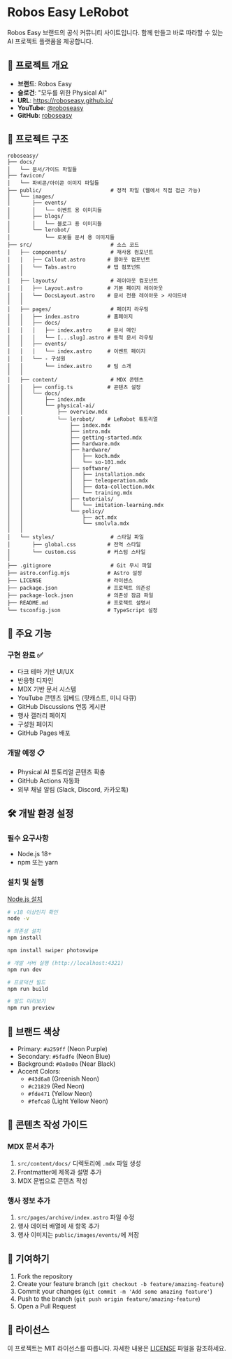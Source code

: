 # Robos Easy LeRobot

Robos Easy 브랜드의 공식 커뮤니티 사이트입니다. 함께 만들고 바로 따라할 수 있는 AI 프로젝트 플랫폼을 제공합니다.

## 🚀 프로젝트 개요

- **브랜드**: Robos Easy
- **슬로건**: "모두를 위한 Physical AI"
- **URL**: https://roboseasy.github.io/
- **YouTube**: [@roboseasy](https://youtube.com/@roboseasy)
- **GitHub**: [roboseasy]()

## 📁 프로젝트 구조

```
roboseasy/
├── docs/                        
│   └── 문서/가이드 파일들
├── favicon/                    
│   └── 파비콘/아이콘 이미지 파일들
├── public/                      # 정적 파일 (웹에서 직접 접근 가능)
│   └── images/
│       ├── events/
│       │   └── 이벤트 용 이미지들 
│       ├── blogs/
│       │   └── 블로그 용 이미지들
│       └── lerobot/
│           └── 로봇들 문서 용 이미지들 
├── src/                         # 소스 코드
│   ├── components/              # 재사용 컴포넌트
│   │   ├── Callout.astro       # 콜아웃 컴포넌트
│   │   └── Tabs.astro          # 탭 컴포넌트
│   │
│   ├── layouts/                 # 레이아웃 컴포넌트
│   │   ├── Layout.astro        # 기본 페이지 레이아웃
│   │   └── DocsLayout.astro    # 문서 전용 레이아웃 > 사이드바
│   │
│   ├── pages/                   # 페이지 라우팅
│   │   ├── index.astro         # 홈페이지
│   │   ├── docs/
│   │   │   ├── index.astro     # 문서 메인
│   │   │   └── [...slug].astro # 동적 문서 라우팅
│   │   ├── events/
│   │   │   └── index.astro     # 이벤트 페이지
│   │   └── - 구성원
│   │       └── index.astro     # 팀 소개
│   │
│   ├── content/                 # MDX 콘텐츠
│   │   ├── config.ts           # 콘텐츠 설정
│   │   └── docs/
│   │       ├── index.mdx
│   │       └── physical-ai/
│   │           ├── overview.mdx
│   │           └── lerobot/    # LeRobot 튜토리얼
│   │               ├── index.mdx
│   │               ├── intro.mdx
│   │               ├── getting-started.mdx
│   │               ├── hardware.mdx
│   │               ├── hardware/
│   │               │   ├── koch.mdx
│   │               │   └── so-101.mdx
│   │               ├── software/
│   │               │   ├── installation.mdx
│   │               │   ├── teleoperation.mdx
│   │               │   ├── data-collection.mdx
│   │               │   └── training.mdx
│   │               ├── tutorials/
│   │               │   └── imitation-learning.mdx
│   │               └── policy/
│   │                   ├── act.mdx
│   │                   └── smolvla.mdx
│   │
│   └── styles/                  # 스타일 파일
│       ├── global.css          # 전역 스타일
│       └── custom.css          # 커스텀 스타일
│
├── .gitignore                   # Git 무시 파일
├── astro.config.mjs            # Astro 설정
├── LICENSE                     # 라이센스
├── package.json                # 프로젝트 의존성
├── package-lock.json           # 의존성 잠금 파일
├── README.md                   # 프로젝트 설명서
└── tsconfig.json               # TypeScript 설정

```

## 🎨 주요 기능

### 구현 완료 ✅
- 다크 테마 기반 UI/UX
- 반응형 디자인
- MDX 기반 문서 시스템
- YouTube 콘텐츠 임베드 (팟캐스트, 미니 다큐)
- GitHub Discussions 연동 게시판
- 행사 갤러리 페이지
- 구성원 페이지
- GitHub Pages 배포

### 개발 예정 📋
- Physical AI 튜토리얼 콘텐츠 확충
- GitHub Actions 자동화
- 외부 채널 알림 (Slack, Discord, 카카오톡)

## 🛠️ 개발 환경 설정

### 필수 요구사항
- Node.js 18+ 
- npm 또는 yarn

### 설치 및 실행

[Node.js 설치](https://nodejs.org/ko/download)

```bash
# v18 이상인지 확인
node -v
```

```bash
# 의존성 설치
npm install

npm install swiper photoswipe

# 개발 서버 실행 (http://localhost:4321)
npm run dev

# 프로덕션 빌드
npm run build

# 빌드 미리보기
npm run preview
```

## 🎨 브랜드 색상

- Primary: `#a259ff` (Neon Purple)
- Secondary: `#5fadfe` (Neon Blue)
- Background: `#0a0a0a` (Near Black)
- Accent Colors:
  - `#43d6a8` (Greenish Neon)
  - `#c21829` (Red Neon)
  - `#fde471` (Yellow Neon)
  - `#fefca8` (Light Yellow Neon)

## 📝 콘텐츠 작성 가이드

### MDX 문서 추가
1. `src/content/docs/` 디렉토리에 `.mdx` 파일 생성
2. Frontmatter에 제목과 설명 추가
3. MDX 문법으로 콘텐츠 작성

### 행사 정보 추가
1. `src/pages/archive/index.astro` 파일 수정
2. 행사 데이터 배열에 새 항목 추가
3. 행사 이미지는 `public/images/events/`에 저장

## 🤝 기여하기

1. Fork the repository
2. Create your feature branch (`git checkout -b feature/amazing-feature`)
3. Commit your changes (`git commit -m 'Add some amazing feature'`)
4. Push to the branch (`git push origin feature/amazing-feature`)
5. Open a Pull Request

## 📄 라이선스

이 프로젝트는 MIT 라이선스를 따릅니다. 자세한 내용은 [LICENSE](LICENSE) 파일을 참조하세요.



